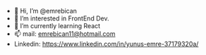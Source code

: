 - 👋 Hi, I’m @emrebican
- 👀 I’m interested in FrontEnd Dev.
- 🌱 I’m currently learning React
- 📫 mail: emrebican11@hotmail.com
- Linkedin: https://www.linkedin.com/in/yunus-emre-37179320a/
<!---
emrebican/emrebican is a ✨ special ✨ repository because its `README.md` (this file) appears on your GitHub profile.
You can click the Preview link to take a look at your changes.
--->
